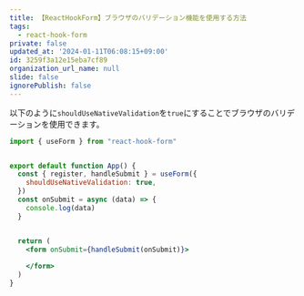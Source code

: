 ```yaml
---
title: 【ReactHookForm】ブラウザのバリデーション機能を使用する方法
tags:
  - react-hook-form
private: false
updated_at: '2024-01-11T06:08:15+09:00'
id: 3259f3a12e15eba7cf89
organization_url_name: null
slide: false
ignorePublish: false
---
```

以下のように`shouldUseNativeValidation`を`true`にすることでブラウザのバリデーションを使用できます。

```jsx
import { useForm } from "react-hook-form"


export default function App() {
  const { register, handleSubmit } = useForm({
    shouldUseNativeValidation: true,
  })
  const onSubmit = async (data) => {
    console.log(data)
  }


  return (
    <form onSubmit={handleSubmit(onSubmit)}>
      
    </form>
  )
}
```
